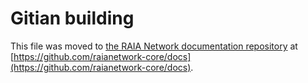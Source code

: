 Gitian building
================

This file was moved to [the RAIA Network documentation repository](https://github.com/raianetwork-core/docs/blob/master/gitian-building.md) at [https://github.com/raianetwork-core/docs](https://github.com/raianetwork-core/docs).
